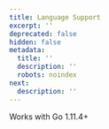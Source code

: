 ```yaml
---
title: Language Support
excerpt: ''
deprecated: false
hidden: false
metadata:
  title: ''
  description: ''
  robots: noindex
next:
  description: ''
---
```

Works with Go 1.11.4+

